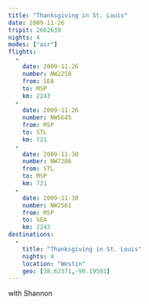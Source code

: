 ```yaml
---
title: "Thanksgiving in St. Louis"
date: 2009-11-26
tripit: 2662639
nights: 4
modes: ["air"]
flights:
  -
    date: 2009-11-26
    number: NW2258
    from: SEA
    to: MSP
    km: 2243
  -
    date: 2009-11-26
    number: NW5645
    from: MSP
    to: STL
    km: 721
  -
    date: 2009-11-30
    number: NW7286
    from: STL
    to: MSP
    km: 721
  -
    date: 2009-11-30
    number: NW2561
    from: MSP
    to: SEA
    km: 2243
destinations:
  -
    title: "Thanksgiving in St. Louis"
    nights: 4
    location: "Westin"
    geo: [38.62371,-90.19503]
---
```


with Shannon
